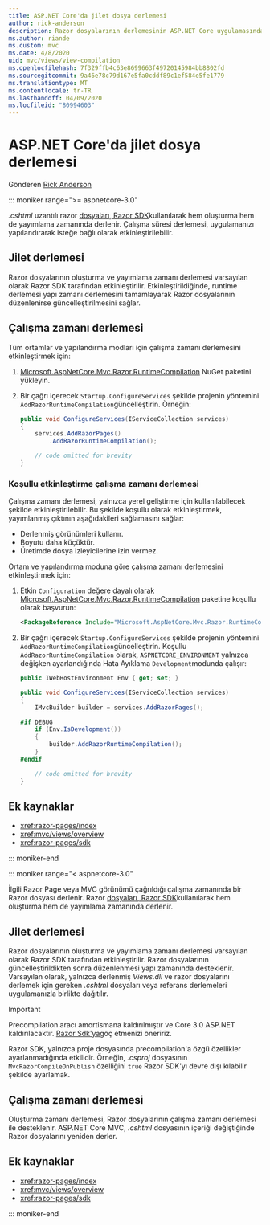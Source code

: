 ```yaml
---
title: ASP.NET Core'da jilet dosya derlemesi
author: rick-anderson
description: Razor dosyalarının derlemesinin ASP.NET Core uygulamasında nasıl oluştuğunu öğrenin.
ms.author: riande
ms.custom: mvc
ms.date: 4/8/2020
uid: mvc/views/view-compilation
ms.openlocfilehash: 7f329ffb4c63e8699663f49720145984bb8802fd
ms.sourcegitcommit: 9a46e78c79d167e5fa0cddf89c1ef584e5fe1779
ms.translationtype: MT
ms.contentlocale: tr-TR
ms.lasthandoff: 04/09/2020
ms.locfileid: "80994603"
---
```

# <a name="razor-file-compilation-in-aspnet-core"></a>ASP.NET Core'da jilet dosya derlemesi

Gönderen [Rick Anderson](https://twitter.com/RickAndMSFT)

::: moniker range=">= aspnetcore-3.0"

*.cshtml* uzantılı razor [dosyaları, Razor SDK](xref:razor-pages/sdk)kullanılarak hem oluşturma hem de yayımlama zamanında derlenir. Çalışma süresi derlemesi, uygulamanızı yapılandırarak isteğe bağlı olarak etkinleştirilebilir.

## <a name="razor-compilation"></a>Jilet derlemesi

Razor dosyalarının oluşturma ve yayımlama zamanı derlemesi varsayılan olarak Razor SDK tarafından etkinleştirilir. Etkinleştirildiğinde, runtime derlemesi yapı zamanı derlemesini tamamlayarak Razor dosyalarının düzenlenirse güncelleştirilmesini sağlar.

## <a name="runtime-compilation"></a>Çalışma zamanı derlemesi

Tüm ortamlar ve yapılandırma modları için çalışma zamanı derlemesini etkinleştirmek için:

1. [Microsoft.AspNetCore.Mvc.Razor.RuntimeCompilation](https://www.nuget.org/packages/Microsoft.AspNetCore.Mvc.Razor.RuntimeCompilation/) NuGet paketini yükleyin.

1. Bir çağrı içerecek `Startup.ConfigureServices` şekilde projenin yöntemini `AddRazorRuntimeCompilation`güncelleştirin. Örneğin:

    ```csharp
    public void ConfigureServices(IServiceCollection services)
    {
        services.AddRazorPages()
            .AddRazorRuntimeCompilation();

        // code omitted for brevity
    }
    ```

### <a name="conditionally-enable-runtime-compilation"></a>Koşullu etkinleştirme çalışma zamanı derlemesi

Çalışma zamanı derlemesi, yalnızca yerel geliştirme için kullanılabilecek şekilde etkinleştirilebilir. Bu şekilde koşullu olarak etkinleştirmek, yayımlanmış çıktının aşağıdakileri sağlamasını sağlar:

* Derlenmiş görünümleri kullanır.
* Boyutu daha küçüktür.
* Üretimde dosya izleyicilerine izin vermez.

Ortam ve yapılandırma moduna göre çalışma zamanı derlemesini etkinleştirmek için:

1. Etkin `Configuration` değere dayalı [olarak Microsoft.AspNetCore.Mvc.Razor.RuntimeCompilation](https://www.nuget.org/packages/Microsoft.AspNetCore.Mvc.Razor.RuntimeCompilation/) paketine koşullu olarak başvurun:

    ```xml
    <PackageReference Include="Microsoft.AspNetCore.Mvc.Razor.RuntimeCompilation" Version="3.1.0" Condition="'$(Configuration)' == 'Debug'" />
    ```

1. Bir çağrı içerecek `Startup.ConfigureServices` şekilde projenin yöntemini `AddRazorRuntimeCompilation`güncelleştirin. Koşullu `AddRazorRuntimeCompilation` olarak, `ASPNETCORE_ENVIRONMENT` yalnızca değişken ayarlandığında Hata Ayıklama `Development`modunda çalışır:

    ```csharp
    public IWebHostEnvironment Env { get; set; }

    public void ConfigureServices(IServiceCollection services)
    {
        IMvcBuilder builder = services.AddRazorPages();

    #if DEBUG
        if (Env.IsDevelopment())
        {
            builder.AddRazorRuntimeCompilation();
        }
    #endif

        // code omitted for brevity
    }
    ```

## <a name="additional-resources"></a>Ek kaynaklar

* <xref:razor-pages/index>
* <xref:mvc/views/overview>
* <xref:razor-pages/sdk>

::: moniker-end

::: moniker range="< aspnetcore-3.0"

İlgili Razor Page veya MVC görünümü çağrıldığı çalışma zamanında bir Razor dosyası derlenir. Razor [dosyaları, Razor SDK](xref:razor-pages/sdk)kullanılarak hem oluşturma hem de yayımlama zamanında derlenir.

## <a name="razor-compilation"></a>Jilet derlemesi

Razor dosyalarının oluşturma ve yayımlama zamanı derlemesi varsayılan olarak Razor SDK tarafından etkinleştirilir. Razor dosyalarının güncelleştirildikten sonra düzenlenmesi yapı zamanında desteklenir. Varsayılan olarak, yalnızca derlenmiş *Views.dll* ve razor dosyalarını derlemek için gereken *.cshtml* dosyaları veya referans derlemeleri uygulamanızla birlikte dağıtılır.

> [!IMPORTANT]
> Precompilation aracı amortismana kaldırılmıştır ve Core 3.0 ASP.NET kaldırılacaktır. [Razor Sdk'ya](xref:razor-pages/sdk)göç etmenizi öneririz.
>
> Razor SDK, yalnızca proje dosyasında precompilation'a özgü özellikler ayarlanmadığında etkilidir. Örneğin, *.csproj* dosyasının `MvcRazorCompileOnPublish` özelliğini `true` Razor SDK'yı devre dışı kılabilir şekilde ayarlamak.

## <a name="runtime-compilation"></a>Çalışma zamanı derlemesi

Oluşturma zamanı derlemesi, Razor dosyalarının çalışma zamanı derlemesi ile desteklenir. ASP.NET Core MVC, *.cshtml* dosyasının içeriği değiştiğinde Razor dosyalarını yeniden derler.

## <a name="additional-resources"></a>Ek kaynaklar

* <xref:razor-pages/index>
* <xref:mvc/views/overview>
* <xref:razor-pages/sdk>

::: moniker-end